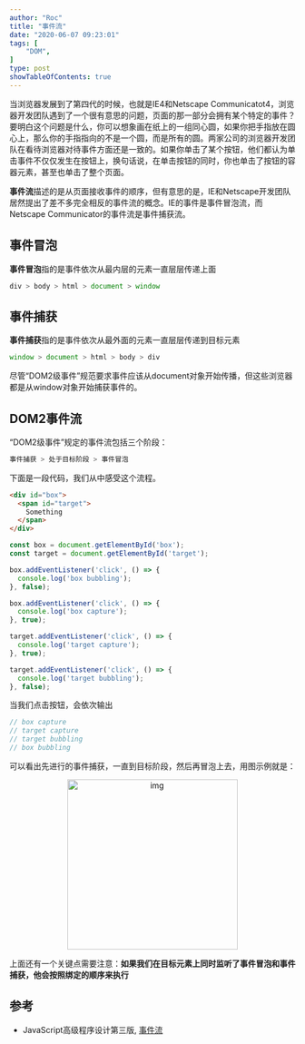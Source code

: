```yaml
---
author: "Roc"
title: "事件流"
date: "2020-06-07 09:23:01"
tags: [
    "DOM",
]
type: post
showTableOfContents: true
---
```


当浏览器发展到了第四代的时候，也就是IE4和Netscape Communicatot4，浏览器开发团队遇到了一个很有意思的问题，页面的那一部分会拥有某个特定的事件？要明白这个问题是什么，你可以想象画在纸上的一组同心圆，如果你把手指放在圆心上，那么你的手指指向的不是一个圆，而是所有的圆。两家公司的浏览器开发团队在看待浏览器对待事件方面还是一致的。如果你单击了某个按钮，他们都认为单击事件不仅仅发生在按钮上，换句话说，在单击按钮的同时，你也单击了按钮的容器元素，甚至也单击了整个页面。

**事件流**描述的是从页面接收事件的顺序，但有意思的是，IE和Netscape开发团队居然提出了差不多完全相反的事件流的概念。IE的事件是事件冒泡流，而Netscape Communicator的事件流是事件捕获流。

## 事件冒泡

**事件冒泡**指的是事件依次从最内层的元素一直层层传递上面

```js
div > body > html > document > window
```

## 事件捕获

**事件捕获**指的是事件依次从最外面的元素一直层层传递到目标元素

```js
window > document > html > body > div
```

尽管“DOM2级事件”规范要求事件应该从document对象开始传播，但这些浏览器都是从window对象开始捕获事件的。

## DOM2事件流

“DOM2级事件”规定的事件流包括三个阶段：

```js
事件捕获 > 处于目标阶段 > 事件冒泡
```

下面是一段代码，我们从中感受这个流程。

```html
<div id="box">
  <span id="target">
    Something
  </span>
</div>
```

```js
const box = document.getElementById('box');
const target = document.getElementById('target');

box.addEventListener('click', () => {
  console.log('box bubbling');
}, false);

box.addEventListener('click', () => {
  console.log('box capture');
}, true);

target.addEventListener('click', () => {
  console.log('target capture');
}, true);

target.addEventListener('click', () => {
  console.log('target bubbling');
}, false);
```

当我们点击按钮，会依次输出

```js
// box capture
// target capture
// target bubbling
// box bubbling
```

可以看出先进行的事件捕获，一直到目标阶段，然后再冒泡上去，用图示例就是：

<center>
<img
  src="https://moonlit-private.oss-cn-shenzhen.aliyuncs.com/dom-event-flow/event-flow.jpg"
  width="300"
  alt="img"
>
</center>

上面还有一个关键点需要注意：**如果我们在目标元素上同时监听了事件冒泡和事件捕获，他会按照绑定的顺序来执行**

## 参考

- JavaScript高级程序设计第三版, [事件流](_)
